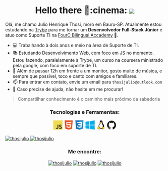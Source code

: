 <h1 align="center">Hello there 👋:cinema: <img src="https://media.giphy.com/media/3ornk57KwDXf81rjWM/giphy.gif" width="150" align=center>
</h1>

Olá, me chamo Julio Henrique Thosi, moro em Bauru-SP. Atualmente estou estudando na [Trybe](https://betrybe.com/) para me tornar um **Desenvolvedor Full-Stack Júnior** e atuo como Suporte TI na [FourC Bilingual Accademy](http://hotsite.escolafourc.com.br/) 🚀.

- 💻 Trabalhando à dois anos e meio na àrea de Suporte de TI.
- :books: Estudando Desenvolvimento Web, com foco em JS no momento. Estou fazendo, paralelamente à Trybe, um curso na coursera ministrado pela google, com foco em suporte de TI.
- :guitar: Além de passar 12h em frente a um monitor, gosto muito de música, e sempre que possível, toco e canto com amigos e familiares.
- 📫 Para entrar em contato, envie um email para `thosijulio@outlook.com`
- 💬 Caso precise de ajuda, não hesite em me procurar! 
> Compartilhar conhecimento é o caminho mais próximo da sabedoria

<h3 align=center>Tecnologias e Ferramentas:</h3>

<p align="center">
<img src="https://github.com/devicons/devicon/blob/master/icons/javascript/javascript-original.svg" alt="JavaScript" width="30" height="30"/>
<img src="https://github.com/devicons/devicon/blob/master/icons/html5/html5-original.svg" alt="HTML5"  width="30" height="30"/>
<img src="https://github.com/devicons/devicon/blob/master/icons/css3/css3-original.svg" alt="CSS3"  width="30" height="30"/>
<img src="https://github.com/devicons/devicon/blob/master/icons/windows8/windows8-original.svg" alt="Windows8" width="30" height="30"/>
<img src="https://github.com/devicons/devicon/blob/master/icons/linux/linux-original.svg" alt="Linux" width="30" height="30"/>
<img src="https://github.com/devicons/devicon/blob/master/icons/github/github-original.svg" alt="GitHub" width="30" height="30"/>
</p>

<a href="https://github.com/thosijulio">
  <img align="center" width=400 src="https://github-readme-stats.vercel.app/api?username=thosijulio&show_icons=true&theme=dracula" alt="thosijulio" target="_blank"/>
</a>
<a href="https://github.com/thosijulio">
  <img align="center" width=400 src="https://github-readme-stats.vercel.app/api/top-langs/?username=thosijulio&layout=compact&theme=dracula" alt="thosijulio" />
</a>

<h3 align=center>Me encontre:</h3>

<p align=center>
<a href="https://www.linkedin.com/in/thosijulio/" target="_blank"><img align="center" src="https://cdn.jsdelivr.net/npm/simple-icons@3.0.1/icons/linkedin.svg" alt="thosijulio" height="20" width="20" /></a>
<a href="https://www.github.com/thosijulio/" target="_blank"><img align="center" src="https://cdn.jsdelivr.net/npm/simple-icons@3.0.1/icons/github.svg" alt="thosijulio" height="20" width="20" /></a>
<a href="https://www.instagram.com/thosijulio" target="_blank"><img align="center" src="https://cdn.jsdelivr.net/npm/simple-icons@3.0.1/icons/instagram.svg" alt="thosijulio" height="20" width="20" /></a>
 </p>
